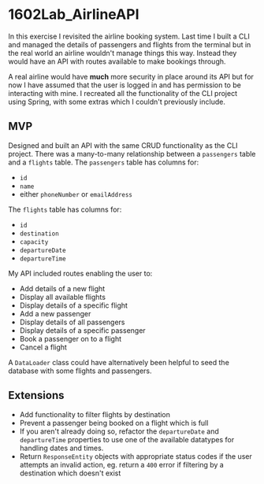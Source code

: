 # 1602Lab_AirlineAPI

In this exercise I revisited the airline booking system. Last time I built a CLI and managed the details of passengers and flights from the terminal but in the real world an airline wouldn't manage things this way. Instead they would have an API with routes available to make bookings through.

A real airline would have **much** more security in place around its API but for now I have assumed that the user is logged in and has permission to be interacting with mine. I recreated all the functionality of the CLI project using Spring, with some extras which I couldn't previously include.

## MVP

Designed and built an API with the same CRUD functionality as the CLI project. There was a many-to-many relationship between a `passengers` table and a `flights` table. The `passengers` table has columns for:

- `id`
- `name`
- either `phoneNumber` or `emailAddress`

The `flights` table has columns for:

- `id`
- `destination`
- `capacity`
- `departureDate`
- `departureTime`

My API included routes enabling the user to:

- Add details of a new flight
- Display all available flights
- Display details of a specific flight
- Add a new passenger
- Display details of all passengers
- Display details of a specific passenger
- Book a passenger on to a flight
- Cancel a flight

A `DataLoader` class could have alternatively been helpful to seed the database with some flights and passengers.

## Extensions

- Add functionality to filter flights by destination
- Prevent a passenger being booked on a flight which is full
- If you aren't already doing so, refactor the `departureDate` and `departureTime` properties to use one of the available datatypes for handling dates and times.
- Return `ResponseEntity` objects with appropriate status codes if the user attempts an invalid action, eg. return a `400` error if filtering by a destination which doesn't exist

